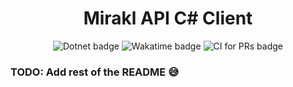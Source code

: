 <h1 align="center">Mirakl API C# Client</h1>
<p align="center">
  <img src="https://img.shields.io/badge/Made%20with-.NET-1f1f1f?logo=dotnet&color=512bd4" alt="Dotnet badge" />
  <img src="https://wakatime.com/badge/github/Kiruyuto/Mirakl-API-csharp-client.svg?style=default" alt="Wakatime badge" />
  <img src="https://github.com/Kiruyuto/Mirakl-API-csharp-client/actions/workflows/ci-for-prs.yml/badge.svg?branch=master&event=push" alt="CI for PRs badge" />
</p>

### TODO: Add rest of the README 😅